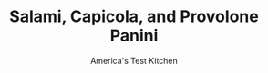 ---
layout: ../../layouts/MarkdownPostLayout.astro
title: Salami, Capicola, and Provolone Panini
author: America's Test Kitchen
pubDate: 2023-03-15
description: "We set out to find a way to make these grilled Italian sandwiches without a panini press or an indoor grill."
image_url: https://res.cloudinary.com/hksqkdlah/image/upload/ar_1:1,c_fill,dpr_2.0,f_auto,fl_lossy.progressive.strip_profile,g_faces:auto,q_auto:low,w_344/6635_sfs-pannini-at-home-05
tags: ["Main Courses","Pork","Cheese","Sandwiches"]
calories: 3136
protein: 40
carbohydrates: 37
fats: 
fiber: 4
ingredients: ["3/4 cup, sun-dried tomatoes packed in oil, drained, 1 tablespoon oil reserved","1/2 cup, pimento stuffed green olives","1/2 cup, pitted kalmata olives","1/4 cup, chopped fresh basil","2 tablespoons, red wine vinegar","1 teaspoon, dried oregano","8 slices, thick-cut crusty bread","3/4 pound, thinly sliced Provolone deli cheese","1/2 pound, thinly sliced deli salami","1/2 pound, thinly sliced deli hot capicola"]
serves: 4
time: "40 minutes"
instructions: ["Pulse tomatoes, reserved oil, olives, basil, vinegar, and oregano in food processor until finely chopped.","Spread tomato mixture evenly on 1 side of each slice of bread. Layer half of cheese on 4 slices bread, then top with salami, capicola, and remaining cheese. Arrange remaining bread, tomato-side down, over cheese.","Heat grill pan over medium heat for 1 minute. Place 2 sandwiches in pan and weight with Dutch oven. Cook sandwiches until golden brown and cheese is melted, 4 to 6 minutes per side. Transfer to wire rack and repeat with remaining sandwiches. Serve."]
nutrition: ["738 mg Potassium","636 mg Phosphorus","705 mg Calcium","4 mg Iron","84 mg Magnesium","2220 mg Sodium","5 mg Zinc","53 g Fat","7 mg Niacin (B3)","18 g Monounsaturated","5 g Polyunsaturated","4 mg Vitamin C","1 µg Vitamin D","147 mg Cholesterol","23 g Saturated","1 g Trans","4 g Fiber","11 µg Folic acid","68 µg Folate (food)","7 g Sugars","17 µg Vitamin K","109 g Water","37 g Carbs","88 µg Folate equivalent (total)","40 g Protein","2 mg Vitamin E","1 µg Vitamin B12","244 µg Vitamin A","784 kcal Energy","3136 calories"]
notes: "The tangy flavor of sharp provolone works best here."
---